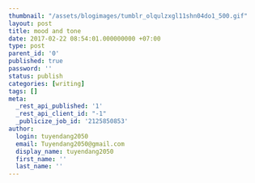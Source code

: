 ```yaml
---
thumbnail: "/assets/blogimages/tumblr_olqulzxgl11shn04do1_500.gif"
layout: post
title: mood and tone
date: 2017-02-22 08:54:01.000000000 +07:00
type: post
parent_id: '0'
published: true
password: ''
status: publish
categories: [writing]
tags: []
meta:
  _rest_api_published: '1'
  _rest_api_client_id: "-1"
  _publicize_job_id: '2125850853'
author:
  login: tuyendang2050
  email: Tuyendang2050@gmail.com
  display_name: tuyendang2050
  first_name: ''
  last_name: ''
---
```

